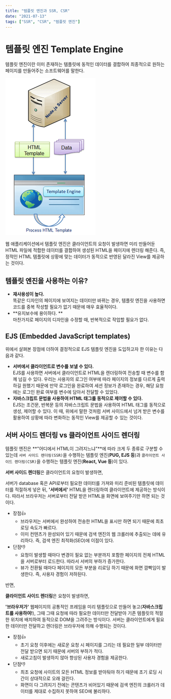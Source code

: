 ```yaml
---
title: "템플릿 엔진과 SSR, CSR"
date: "2021-07-13"
tags: ["SSR", "CSR", "템플릿 엔진"]
---
```

# 템플릿 엔진 Template Engine

템플릿 엔진이란 이미 존재하는 템플릿에 동적인 데이터를 결합하여 최종적으로 원하는 페이지를 만들어주는 소프트웨어를 말한다.

![사진1](../../../src/images/template-engine.PNG)

웹 애플리케이션에서 템플릿 엔진은 클라이언트의 요청이 발생하면 미리 만들어둔 HTML 파일에 적합한 데이터를 결합하여 생성된 HTML을 페이지에 렌더링 해준다. 즉, 정적인 HTML 템플릿에 상황에 맞는 데이터가 동적으로 반영된 달라진 View를 제공하는 것이다.



## 템플릿 엔진을 사용하는 이유?

+ **재사용성이 높다.**  
  똑같은 디자인의 페이지에 보여지는 데이터만 바뀌는 경우, 템플릿 엔진을 사용하면 코드를 중복 작성할 필요가 없기 때문에 매우 효율적이다.
+ **유지보수에 용이하다. **  
  마찬가지로 페이지의 디자인을 수정할 때, 반복적으로 작업할 필요가 없다. 



## EJS (Embedded JavaScript templates)

위에서 살펴본 장점에 더하여 결정적으로 EJS 템플릿 엔진을 도입하고자 한 이유는 다음과 같다.

+ **서버에서 클라이언트로 변수를 보낼 수 있다.**  
  EJS를 사용하면 서버에서 클라이언트로 HTML을 렌더링하여 전송할 때 변수를 함께 넘길 수 있다. 우리는 사용자의 로그인 여부에 따라 페이지의 정보를 다르게 출력하길 원했기 때문에 만약 로그인을 완료하여 세션 정보가 존재하는 경우, 해당 요청에는 로그인 완료 여부를 변수에 담아서 전달할 수 있었다.
+ **자바스크립트 문법을 사용하여 HTML 태그를 동적으로 제어할 수 있다.**  
  EJS는 조건문, 반복문 등의 자바스크립트 문법을 사용하여 HTML 태그를 동적으로 생성, 제어할 수 있다. 이 때, 위에서 말한 것처럼 서버 사이드에서 넘겨 받은 변수를 활용하여 상황에 따라 변화하는 동적인 View를 제공할 수 있는 것이다. 

  

## 서버 사이드 렌더링 vs 클라이언트 사이드 렌더링

템플릿 엔진은 **"어디에서 HTML이 그려지느냐"**에 따라 크게 두 종류로 구분할 수 있는데 ```서버 사이드 렌더링(SSR)```을 수행하는 템플릿 엔진(**PUG, EJS 등**)과 ```클라이언트 사이드 렌더링(CSR)```을 수행하는 템플릿 엔진(**React, Vue 등**)이 있다. 

  

**서버 사이드 렌더링**은 클라이언트의 요청이 발생하면, 

서버가 database 혹은 API로부터 필요한 데이터를 가져와 미리 준비된 템플릿에 데이터를 적절하게 넣은 뒤, **'서버에서'** HTML을 렌더링하여 클라이언트에 제공하는 방식이다. 따라서 브라우저는 서버로부터 전달 받은 HTML을 화면에 보여주기만 하면 되는 것이다.

+ 장점👍
  + 브라우저는 서버에서 완성하여 전송한 HTML을 표시만 하면 되기 때문에 최초 로딩 속도가 빠르다.
  + 이미 컨텐츠가 완성되어 있기 때문에 검색 엔진의 웹 크롤러에 추출되는 데에 유리하다. 즉, 검색 엔진 최적화(SEO)에 이점이 있다.
+ 단점👎
  + 요청이 발생할 때마다 변경이 필요 없는 부분까지 포함한 페이지의 전체 HTML을 서버로부터 로드한다. 따라서 서버의 부하가 증가한다.
  + 뷰가 전환될 때마다 페이지의 모든 부분을 리로딩 하기 때문에 화면 깜빡임이 발생한다. 즉, 사용자 경험이 저하된다.

  

반면,

**클라이언트 사이드 렌더링**은 요청이 발생하면,

**'브라우저가'** 웹페이지의 공통적인 프레임을 미리 템플릿으로 만들어 놓고(**자바스크립트를 사용하여!**), 그때 그때 요청에 따라 필요한 데이터만 전달받아 기존 템플릿의 적절한 위치에 배치하여 동적으로 DOM을 그려주는 방식이다. 서버는 클라이언트에게 필요한 데이터만 전달하고 렌더링은 브라우저에 의해 수행되는 것이다.

+ 장점👍
  + 초기 요청 이후에는 새로운 요청 시 페이지를 그리는 데 필요한 일부 데이터만 전달 받으면 되기 때문에 서버의 부하가 적다.
  + 새로고침이 발생하지 않아 향상된 사용자 경험을 제공한다.
+ 단점👎
  + 최초 요청에 사이트의 모든 HTML 정보를 받아둬야 하기 때문에 초기 로딩 시간이 상대적으로 오래 걸린다.
  + 화면이 다 그려지기 전에는 콘텐츠가 비어있기 때문에 검색 엔진의 크롤러가 데이터를 제대로 수집하지 못하여 SEO에 불리하다. 

